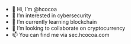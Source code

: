- 👋 Hi, I’m @hcocoa
- 👀 I’m interested in cybersecurity
- 🌱 I’m currently learning blockchain
- 💞️ I’m looking to collaborate on cryptocurrency
- 📫 You can find me via sec.hcocoa.com

<!---
hcocoa/hcocoa is a ✨ special ✨ repository because its `README.md` (this file) appears on your GitHub profile.
You can click the Preview link to take a look at your changes.
--->
